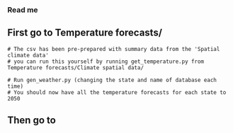 ### Read me



## First go to Temperature forecasts/
	# The csv has been pre-prepared with summary data from the 'Spatial climate data'
	# you can run this yourself by running get_temperature.py from Temperature forecasts/Climate spatial data/
	
	# Run gen_weather.py (changing the state and name of database each time)
	# You should now have all the temperature forecasts for each state to 2050

## Then go to 
